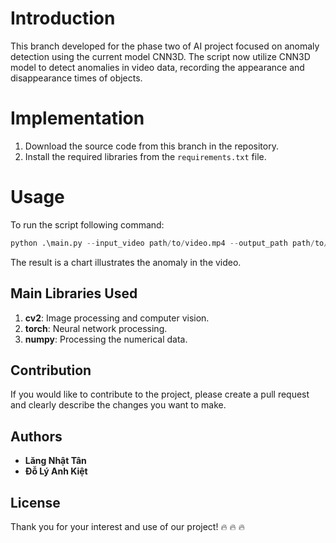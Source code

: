# Introduction
This branch developed for the phase two of AI project focused on anomaly detection using the current model CNN3D. The script now utilize CNN3D model to detect anomalies in video data, recording the appearance and disappearance times of objects.
# Implementation
1. Download the source code from this branch in the repository.
2. Install the required libraries from the `requirements.txt` file.
# Usage
To run the script following command:
```python
python .\main.py --input_video path/to/video.mp4 --output_path path/to/output/chart.png
```
The result is a chart illustrates the anomaly in the video.
## Main Libraries Used
1. **cv2**: Image processing and computer vision.
2. **torch**: Neural network processing.
3. **numpy**: Processing the numerical data.
## Contribution
If you would like to contribute to the project, please create a pull request and clearly describe the changes you want to make.

## Authors
- **Lăng Nhật Tân**
- **Đỗ Lý Anh Kiệt**

## License
Thank you for your interest and use of our project! 🔥 🔥 🔥 
